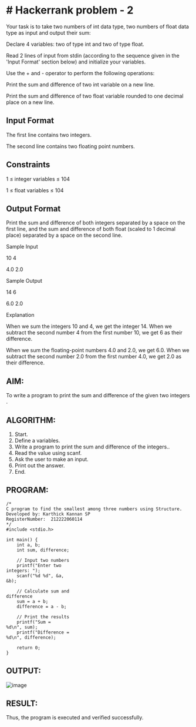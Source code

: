 # # Hackerrank problem - 2

Your task is to take two numbers of int data type, two numbers of float data type as input and output their sum:

Declare 4 variables: two of type int and two of type float.

Read 2 lines of input from stdin (according to the sequence given in the 'Input Format' section below) and initialize your variables.

Use the + and - operator to perform the following operations:

Print the sum and difference of two int variable on a new line.

Print the sum and difference of two float variable rounded to one decimal place on a new line.

## Input Format

The first line contains two integers.

The second line contains two floating point numbers.

## Constraints 

1 ≤ integer variables ≤ 104

1 ≤ float variables ≤ 104

## Output Format

Print the sum and difference of both integers separated by a space on the first line, and the sum and difference of both float (scaled to 1 decimal place) separated by a space on the second line.

Sample Input 

10 4

4.0 2.0

Sample Output 

14 6

6.0 2.0

Explanation

When we sum the integers 10 and 4, we get the integer 14. When we subtract the second number 4 from the first number 10, we get 6 as their difference.

When we sum the floating-point numbers 4.0 and 2.0, we get 6.0. When we subtract the second number 2.0 from the first number 4.0, we get 2.0 as their difference.
## AIM:
To write a program to print the sum and difference of the given two integers . 
 
 
## ALGORITHM: 
1. Start. 
2. Define a variables. 
3. Write a program to print the sum and difference of the integers.. 
4. Read the value using scanf. 
5. Ask the user to make an input. 
6. Print out the answer. 
7. End. 
 
## PROGRAM: 
```
/*
C program to find the smallest among three numbers using Structure.
Developed by: Karthick Kannan SP
RegisterNumber:  212222060114
*/
#include <stdio.h> 
 
int main() { 
    int a, b; 
    int sum, difference; 
 
    // Input two numbers 
    printf("Enter two 
integers: "); 
    scanf("%d %d", &a, 
&b); 
 
    // Calculate sum and 
difference 
    sum = a + b; 
    difference = a - b; 
 
    // Print the results 
    printf("Sum = 
%d\n", sum); 
    printf("Difference = 
%d\n", difference); 
 
    return 0; 
} 
```
  
## OUTPUT: 

 ![image](https://github.com/user-attachments/assets/8d9f412a-efc8-42b3-9101-1e30df847068)

 
 
 
## RESULT: 
Thus, the program is executed and verified successfully.
